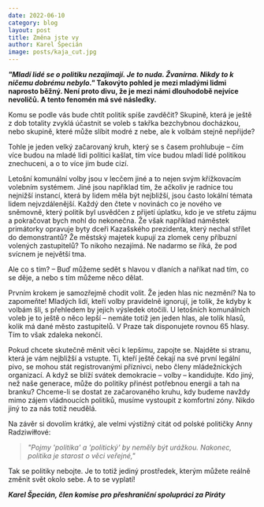 ```yaml
---
date: 2022-06-10
category: blog
layout: post
title: Změna jste vy
author: Karel Špecián
image: posts/kaja_cut.jpg
---
```

***"Mladí lidé se o politiku nezajímají. Je to nuda. Žvanírna. Nikdy to k ničemu dobrému nebylo."*
Takovýto pohled je mezi mladými lidmi naprosto běžný. Není proto divu, že je mezi námi dlouhodobě nejvíce nevoličů. A tento fenomén má své následky.**

Komu se podle vás bude chtít politik spíše zavděčit? Skupině, která je ještě z dob totality zvyklá účastnit se voleb s takřka bezchybnou docházkou, nebo skupině, které může slíbit modré z nebe, ale k volbám stejně nepřijde?

Tohle je jeden velký začarovaný kruh, který se s časem prohlubuje – čím více budou na mladé lidi politici kašlat, tím více budou mladí lidé politikou znechuceni, a o to více jim bude cizí.

Letošní komunální volby jsou v lecčem jiné a to nejen svým křížkovacím volebním systémem. Jiné jsou například tím, že ačkoliv je radnice tou nejnižší instancí, která by lidem měla být nejbližší, jsou často lokální témata lidem nejvzdálenější. Každý den čtete v novinách co je nového ve sněmovně, který politik byl usvědčen z přijetí úplatku, kdo je ve střetu zájmu a pokračovat bych mohl do nekonečna. Že však například náměstek primátorky opravuje byty dceři Kazašského prezidenta, který nechal střílet do demonstrantů? Že městský majetek kupují za zlomek ceny příbuzní volených zastupitelů? To nikoho nezajímá. Ne nadarmo se říká, že pod svícnem je největší tma.

Ale co s tím? – Buď můžeme sedět s hlavou v dlaních a naříkat nad tím, co se děje, a nebo s tím můžeme něco dělat. 

Prvním krokem je samozřejmě chodit volit. Že jeden hlas nic nezmění? Na to zapomeňte! Mladých lidí, kteří volby pravidelně ignorují, je tolik, že kdyby k volbám šli, s přehledem by jejich výsledek otočili. U letošních komunálních voleb je to ještě o něco lepší – nemáte totiž jen jeden hlas, ale tolik hlasů, kolik má dané město zastupitelů. V Praze tak disponujete rovnou 65 hlasy. Tím to však zdaleka nekončí.

Pokud chcete skutečně měnit věci k lepšímu, zapojte se. Najděte si stranu, která je vám nejbližší a vstupte. Ti, kteří ještě čekají na své první legální pivo, se mohou stát registrovanými příznivci, nebo členy mládežnických organizací. A když se blíží svátek demokracie – volby – kandidujte. Kdo jiný, než naše generace, může do politiky přinést potřebnou energii a tah na branku? Chceme-li se dostat ze začarovaného kruhu, kdy budeme navždy mimo zájem vládnoucích politiků, musíme vystoupit z komfortní zóny. Nikdo jiný to za nás totiž neudělá.

Na závěr si dovolím krátký, ale velmi výstižný citát od polské političky Anny Radziwiłłové: 
> *"Pojmy 'politika' a 'politický' by neměly být urážkou. Nakonec, politika je starost o věci veřejné,"*

Tak se politiky nebojte. Je to totiž jediný prostředek, kterým můžete reálně změnit svět okolo sebe. A to se vyplatí!

***Karel Špecián, člen komise pro přeshraniční spolupráci za Piráty***
